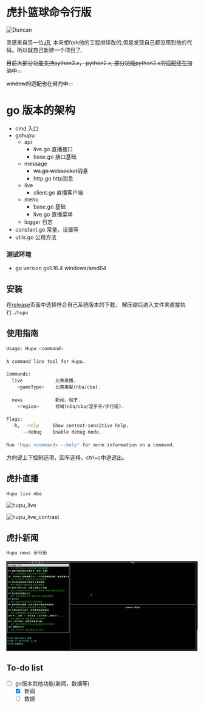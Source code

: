 # 虎扑篮球命令行版  

![Duncan](images/Duncan.jpg)

灵感来自另一位[JR](https://github.com/chenjiandongx/HupuLive), 本来想fork他的工程继续改的,但是发现自己都没用到他的代码。所以就自己新建一个项目了.

~~目前大部分功能支持python3.x， python2.x, 部分功能python2.x的适配还在加油中...~~

~~window的适配也在努力中...~~

# go 版本的架构

- cmd 入口
- gohupu
  - api
    - live.go 直播接口
    - base.go 接口基础
  - message
    - ~~ws.go   websocket消息~~
    - http.go http消息
  - live
    - client.go 直播客户端
  - menu
    - base.go   基础
    - live.go   直播菜单
  - logger  日志
- constant.go  常量，设置等
- utils.go     公用方法

### 测试环境

- go version go1.16.4 windows/amd64

## 安装

在[release](https://github.com/wudizhangzhi/HupuApp/releases)页面中选择符合自己系统版本的下载，
解压缩后进入文件夹直接执行`./hupu`

## 使用指南

```bash
Usage: Hupu <command>

A command line tool for Hupu.

Commands:
  live            比赛直播.
    <gameType>    比赛类型(nba/cba).

  news            新闻、帖子.
    <region>      领域(nba/cba/湿乎乎/步行街).

Flags:
  -h, --help     Show context-sensitive help.
      --debug    Enable debug mode.

Run "Hupu <command> --help" for more information on a command.
```

方向键上下控制选项，回车选择，ctrl+c中途退出。

## 虎扑直播

```bash
Hupu live nba
```

![hupu_live](images/hupu_live.gif)

![hupu_live_contrast](images/hupu_live_contrast.gif)

## 虎扑新闻

```bash
Hupu news 步行街
```

![hupu_news](images/news_v2.gif)

## To-do list

- [ ] go版本其他功能(新闻，数据等)
  - [x] 新闻
  - [ ] 数据
